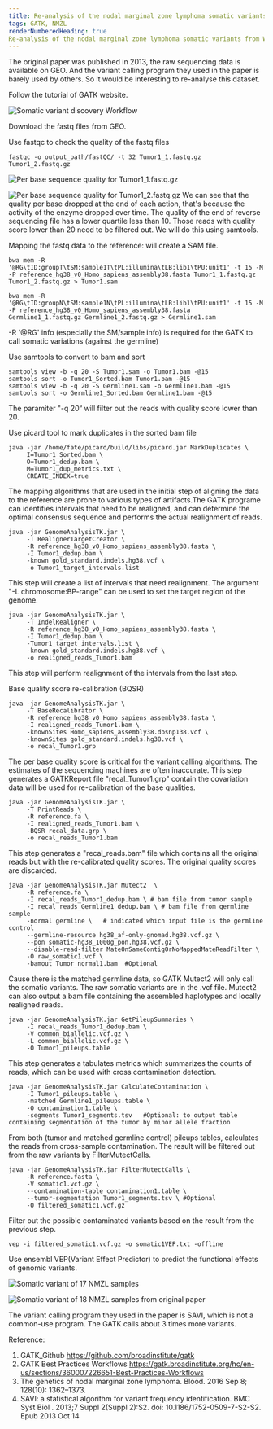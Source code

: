 ```yaml
---
title: Re-analysis of the nodal marginal zone lymphoma somatic variants from WES data using GATK
tags: GATK, NMZL
renderNumberedHeading: true
Re-analysis of the nodal marginal zone lymphoma somatic variants from WES data
---
```

The original paper was published in 2013, the raw sequencing data is available on GEO. And the variant calling program they used in the paper is barely used by others. So it would be interesting to re-analyse this dataset.

Follow the tutorial of GATK website.

![Somatic variant discovery Workflow](./files/Pipeline.png)

Download the fastq files from GEO.

Use fastqc to check the quality of the fastq files
```{bash}
fastqc -o output_path/fastQC/ -t 32 Tumor1_1.fastq.gz Tumor1_2.fastq.gz 
```
![Per base sequence quality for Tumor1_1.fastq.gz](./files/Fastqc-F.png)

![Per base sequence quality for Tumor1_2.fastq.gz](./files/Fastqc-R.png)
We can see that the quality per base dropped at the end of each action, that's because the activity of the enzyme dropped over time. The quality of the end of reverse sequencing file has a lower quartile less than 10. Those reads with quality score lower than 20 need to be filtered out. We will do this using samtools. 

Mapping the fastq data to the reference: will create a SAM file.
```{bash}
bwa mem -R '@RG\tID:groupT\tSM:sample1T\tPL:illumina\tLB:lib1\tPU:unit1' -t 15 -M -P reference_hg38_v0_Homo_sapiens_assembly38.fasta Tumor1_1.fastq.gz Tumor1_2.fastq.gz > Tumor1.sam

bwa mem -R '@RG\tID:groupN\tSM:sample1N\tPL:illumina\tLB:lib1\tPU:unit1' -t 15 -M -P reference_hg38_v0_Homo_sapiens_assembly38.fasta Germline1_1.fastq.gz Germline1_2.fastq.gz > Germline1.sam
```

-R '@RG' info (especially the SM/sample info) is required for the GATK to call somatic variations (against the germline)


Use samtools to convert to bam and sort
```{bash}
samtools view -b -q 20 -S Tumor1.sam -o Tumor1.bam -@15
samtools sort -o Tumor1_Sorted.bam Tumor1.bam -@15
samtools view -b -q 20 -S Germline1.sam -o Germline1.bam -@15
samtools sort -o Germline1_Sorted.bam Germline1.bam -@15
```
The paramiter "-q 20“ will filter out the reads with quality score lower than 20.


Use picard tool to mark duplicates in the sorted bam file
```{bash}
java -jar /home/fate/picard/build/libs/picard.jar MarkDuplicates \
     I=Tumor1_Sorted.bam \ 
     O=Tumor1_dedup.bam \
     M=Tumor1_dup_metrics.txt \
     CREATE_INDEX=true
```
The mapping algorithms that are used in the initial step of aligning the data to the reference are prone to various types of artifacts.The GATK programe can identifies intervals that need to be realigned, and can determine the optimal consensus sequence and performs the actual realignment of reads.
```{bash}
java -jar GenomeAnalysisTK.jar \
     -T RealignerTargetCreator \
     -R reference_hg38_v0_Homo_sapiens_assembly38.fasta \
     -I Tumor1_dedup.bam \
     -known gold_standard.indels.hg38.vcf \
     -o Tumor1_target_intervals.list
```
This step will create a list of intervals that need realignment. The argument "-L chromosome:BP-range" can be used to set the target region of the genome. 


```{bash}
java -jar GenomeAnalysisTK.jar \
     -T IndelRealigner \
     -R reference_hg38_v0_Homo_sapiens_assembly38.fasta \
     -I Tumor1_dedup.bam \
     -Tumor1_target_intervals.list \
     -known gold_standard.indels.hg38.vcf \
     -o realigned_reads_Tumor1.bam
```
This step will perform realignment of the intervals from the last step.


Base quality score re-calibration (BQSR) 
```{bash}
java -jar GenomeAnalysisTK.jar \
     -T BaseRecalibrator \
     -R reference_hg38_v0_Homo_sapiens_assembly38.fasta \
     -I realigned_reads_Tumor1.bam \
     -knownSites Homo_sapiens_assembly38.dbsnp138.vcf \
     -knownSites gold_standard.indels.hg38.vcf \
     -o recal_Tumor1.grp
```
The per base quality score is critical for the variant calling algorithms. The estimates of the sequencing machines are often inaccurate.  This step generates a GATKReport file "recal_Tumor1.grp" contain the covariation data will be used for re-calibration of the base qualities.

```{bash}
java -jar GenomeAnalysisTK.jar \
     -T PrintReads \
     -R reference.fa \
     -I realigned_reads_Tumor1.bam \
     -BQSR recal_data.grp \
     -o recal_reads_Tumor1.bam
```
This step generates a "recal_reads.bam" file which contains all the original reads but with the re-calibrated quality scores. The original quality scores are discarded.


```{bash}
java -jar GenomeAnalysisTK.jar Mutect2  \
     -R reference.fa \
     -I recal_reads_Tumor1_dedup.bam \ # bam file from tumor sample
     -I recal_reads_Germline1_dedup.bam \ # bam file from germline sample
     -normal germline \   # indicated which input file is the germline control
     --germline-resource hg38_af-only-gnomad.hg38.vcf.gz \
     --pon somatic-hg38_1000g_pon.hg38.vcf.gz \
     --disable-read-filter MateOnSameContigOrNoMappedMateReadFilter \
     -O raw_somatic1.vcf \
     -bamout Tumor_normal1.bam  #Optional
```
Cause there is the matched germline data, so GATK Mutect2 will only call the somatic variants. The raw somatic variants are in the .vcf file. Mutect2 can also output a bam file containing the assembled haplotypes and locally realigned reads.

```{bash}
java -jar GenomeAnalysisTK.jar GetPileupSummaries \
     -I recal_reads_Tumor1_dedup.bam \
     -V common_biallelic.vcf.gz \
     -L common_biallelic.vcf.gz \
     -O Tumor1_pileups.table
```
This step generates a tabulates metrics which summarizes the counts of reads, which can be used with cross contamination detection.


```{bash}
java -jar GenomeAnalysisTK.jar CalculateContamination \
     -I Tumor1_pileups.table \
     -matched Germline1_pileups.table \
     -O contamination1.table \
     -segments Tumor1_segments.tsv   #Optional: to output table containing segmentation of the tumor by minor allele fraction
```
From both (tumor and matched germline control) pileups tables, calculates the reads from cross-sample contamination. The result will be filtered out from the raw variants by FilterMutectCalls.


```{bash}
java -jar GenomeAnalysisTK.jar FilterMutectCalls \
     -R reference.fasta \
     -V somatic1.vcf.gz \
     --contamination-table contamination1.table \
     --tumor-segmentation Tumor1_segments.tsv \ #Optional
     -O filtered_somatic1.vcf.gz
```
Filter out the possible contaminated variants based on the result from the previous step.

```{bash}
vep -i filtered_somatic1.vcf.gz -o somatic1VEP.txt -offline 
```

Use ensembl VEP(Variant Effect Predictor) to predict the functional effects of genomic variants.

![Somatic variant of 17 NMZL samples](./files/VariantsCount.png)

![Somatic variant of 18 NMZL samples from original paper](./files/Fig1.png)

The variant calling program they used in the paper is SAVI, which is not a common-use program. The GATK calls about 3 times more variants.




Reference:

1. GATK_Github https://github.com/broadinstitute/gatk
2. GATK Best Practices Workflows https://gatk.broadinstitute.org/hc/en-us/sections/360007226651-Best-Practices-Workflows
3. The genetics of nodal marginal zone lymphoma. Blood. 2016 Sep 8; 128(10): 1362–1373.
4. SAVI: a statistical algorithm for variant frequency identification. BMC Syst Biol
. 2013;7 Suppl 2(Suppl 2):S2. doi: 10.1186/1752-0509-7-S2-S2. Epub 2013 Oct 14
